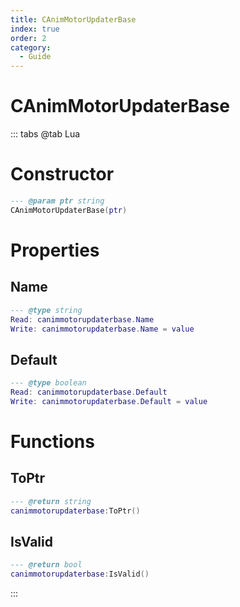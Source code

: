 ```yaml
---
title: CAnimMotorUpdaterBase
index: true
order: 2
category:
  - Guide
---
```


# CAnimMotorUpdaterBase

::: tabs
@tab Lua
# Constructor
```lua
--- @param ptr string
CAnimMotorUpdaterBase(ptr)
```
# Properties
## Name 
```lua
--- @type string
Read: canimmotorupdaterbase.Name
Write: canimmotorupdaterbase.Name = value
```
## Default 
```lua
--- @type boolean
Read: canimmotorupdaterbase.Default
Write: canimmotorupdaterbase.Default = value
```
# Functions
## ToPtr
```lua
--- @return string
canimmotorupdaterbase:ToPtr()
```
## IsValid
```lua
--- @return bool
canimmotorupdaterbase:IsValid()
```

:::
